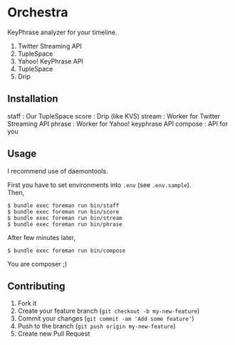 # Orchestra

KeyPhrase analyzer for your timeline.

1. Twitter Streaming API
2. TupleSpace
3. Yahoo! KeyPhrase API
4. TupleSpace
5. Drip


## Installation

staff
:  Our TupleSpace
score
:  Drip (like KVS)
stream
:  Worker for Twitter Streaming API
phrase
:  Worker for Yahoo! keyphrase API
compose
:  API for you


## Usage

I recommend use of daemontools.

First you have to set environments into `.env` (see `.env.sample`).  
Then,

```
$ bundle exec foreman run bin/staff
$ bundle exec foreman run bin/score
$ bundle exec foreman run bin/stream
$ bundle exec foreman run bin/phrase
```

After few minutes later,

```
$ bundle exec foreman run bin/compose
```

You are composer ;)


## Contributing

1. Fork it
2. Create your feature branch (`git checkout -b my-new-feature`)
3. Commit your changes (`git commit -am 'Add some feature'`)
4. Push to the branch (`git push origin my-new-feature`)
5. Create new Pull Request
